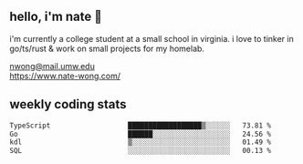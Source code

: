 ## hello, i'm nate 👋
i'm currently a college student at a small school in virginia. i love to tinker in go/ts/rust & work on small projects for my homelab.

nwong@mail.umw.edu <br/>
https://www.nate-wong.com/

## weekly coding stats
<!--START_SECTION:waka-->

```txt
TypeScript                   ██████████████████▒░░░░░░   73.81 %
Go                           ██████░░░░░░░░░░░░░░░░░░░   24.56 %
kdl                          ▒░░░░░░░░░░░░░░░░░░░░░░░░   01.49 %
SQL                          ░░░░░░░░░░░░░░░░░░░░░░░░░   00.13 %
```

<!--END_SECTION:waka-->
